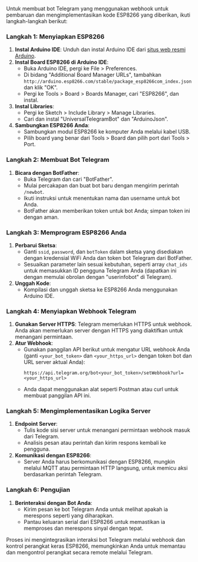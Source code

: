 Untuk membuat bot Telegram yang menggunakan webhook untuk pembaruan dan mengimplementasikan kode ESP8266 yang diberikan, ikuti langkah-langkah berikut:

### Langkah 1: Menyiapkan ESP8266
1. **Instal Arduino IDE**: Unduh dan instal Arduino IDE dari [situs web resmi Arduino](https://www.arduino.cc/en/software).
2. **Instal Board ESP8266 di Arduino IDE**:
   - Buka Arduino IDE, pergi ke File > Preferences.
   - Di bidang "Additional Board Manager URLs", tambahkan `http://arduino.esp8266.com/stable/package_esp8266com_index.json` dan klik "OK".
   - Pergi ke Tools > Board > Boards Manager, cari "ESP8266", dan instal.
3. **Instal Libraries**:
   - Pergi ke Sketch > Include Library > Manage Libraries.
   - Cari dan instal "UniversalTelegramBot" dan "ArduinoJson".
4. **Sambungkan ESP8266 Anda**:
   - Sambungkan modul ESP8266 ke komputer Anda melalui kabel USB.
   - Pilih board yang benar dari Tools > Board dan pilih port dari Tools > Port.

### Langkah 2: Membuat Bot Telegram
1. **Bicara dengan BotFather**:
   - Buka Telegram dan cari "BotFather".
   - Mulai percakapan dan buat bot baru dengan mengirim perintah `/newbot`.
   - Ikuti instruksi untuk menentukan nama dan username untuk bot Anda.
   - BotFather akan memberikan token untuk bot Anda; simpan token ini dengan aman.

### Langkah 3: Memprogram ESP8266 Anda
1. **Perbarui Sketsa**:
   - Ganti `ssid`, `password`, dan `botToken` dalam sketsa yang disediakan dengan kredensial WiFi Anda dan token bot Telegram dari BotFather.
   - Sesuaikan parameter lain sesuai kebutuhan, seperti array `chat_ids` untuk memasukkan ID pengguna Telegram Anda (dapatkan ini dengan memulai obrolan dengan "userinfobot" di Telegram).
2. **Unggah Kode**:
   - Kompilasi dan unggah sketsa ke ESP8266 Anda menggunakan Arduino IDE.

### Langkah 4: Menyiapkan Webhook Telegram
1. **Gunakan Server HTTPS**: Telegram memerlukan HTTPS untuk webhook. Anda akan memerlukan server dengan HTTPS yang diaktifkan untuk menangani permintaan.
2. **Atur Webhook**:
   - Gunakan panggilan API berikut untuk mengatur URL webhook Anda (ganti `<your_bot_token>` dan `<your_https_url>` dengan token bot dan URL server aktual Anda):
     ```
     https://api.telegram.org/bot<your_bot_token>/setWebhook?url=<your_https_url>
     ```
   - Anda dapat menggunakan alat seperti Postman atau curl untuk membuat panggilan API ini.

### Langkah 5: Mengimplementasikan Logika Server
1. **Endpoint Server**:
   - Tulis kode sisi server untuk menangani permintaan webhook masuk dari Telegram.
   - Analisis pesan atau perintah dan kirim respons kembali ke pengguna.
2. **Komunikasi dengan ESP8266**:
   - Server Anda harus berkomunikasi dengan ESP8266, mungkin melalui MQTT atau permintaan HTTP langsung, untuk memicu aksi berdasarkan perintah Telegram.

### Langkah 6: Pengujian
1. **Berinteraksi dengan Bot Anda**:
   - Kirim pesan ke bot Telegram Anda untuk melihat apakah ia merespons seperti yang diharapkan.
   - Pantau keluaran serial dari ESP8266 untuk memastikan ia memproses dan merespons sinyal dengan tepat.

Proses ini mengintegrasikan interaksi bot Telegram melalui webhook dan kontrol perangkat keras ESP8266, memungkinkan Anda untuk memantau dan mengontrol perangkat secara remote melalui Telegram.
